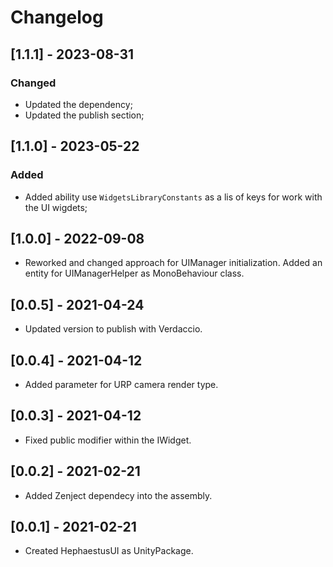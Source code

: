 # Changelog

## [1.1.1] - 2023-08-31

### Changed

+ Updated the dependency;
+ Updated the publish section;

## [1.1.0] - 2023-05-22

### Added

- Added ability use `WidgetsLibraryConstants` as a lis of keys for work with the UI wigdets;

## [1.0.0] - 2022-09-08
- Reworked and changed approach for UIManager initialization. Added an entity for UIManagerHelper as MonoBehaviour class.

## [0.0.5] - 2021-04-24
- Updated version to publish with Verdaccio.

## [0.0.4] - 2021-04-12
- Added parameter for URP camera render type.

## [0.0.3] - 2021-04-12
- Fixed public modifier within the IWidget.

## [0.0.2] - 2021-02-21
- Added Zenject dependecy into the assembly.

## [0.0.1] - 2021-02-21
- Created HephaestusUI as UnityPackage.
